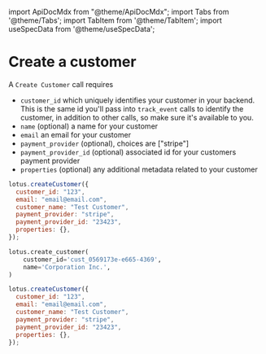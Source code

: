import ApiDocMdx from "@theme/ApiDocMdx";
import Tabs from '@theme/Tabs';
import TabItem from '@theme/TabItem';
import useSpecData from '@theme/useSpecData';

# Create a customer

A `Create Customer` call requires

- `customer_id` which uniquely identifies your customer in your backend. This is the same id you'll pass into `track_event` calls to identify the customer, in addition to other calls, so make sure it's available to you.
- `name` (optional) a name for your customer
- `email` an email for your customer
- `payment_provider` (optional), choices are ["stripe"]
- `payment_provider_id` (optional) associated id for your customers payment provider
- `properties` (optional) any additional metadata related to your customer

<!-- Optionally you can submit

- `balance` the number of dollars of credit the user has. Can be useful in case you want to give your customers a certain amount of spend for free. -->

<Tabs>
<TabItem value="js" label="Node">

```jsx
lotus.createCustomer({
  customer_id: "123",
  email: "email@email.com",
  customer_name: "Test Customer",
  payment_provider: "stripe",
  payment_provider_id: "23423",
  properties: {},
});
```

</TabItem>
<TabItem value="py" label="Python">

```python
lotus.create_customer(
    customer_id='cust_0569173e-e665-4369',
    name='Corporation Inc.',
)
```

</TabItem>
<TabItem value="ts" label="Typescript">

```jsx
lotus.createCustomer({
  customer_id: "123",
  email: "email@email.com",
  customer_name: "Test Customer",
  payment_provider: "stripe",
  payment_provider_id: "23423",
  properties: {},
});
```

</TabItem>
</Tabs>
